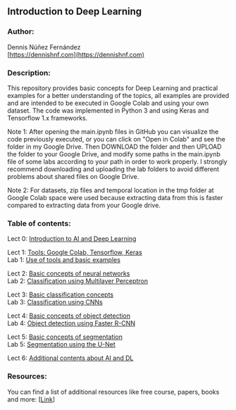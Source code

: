
## Introduction to Deep Learning ##


### Author: ###

Dennis Núñez Fernández  
[https://dennishnf.com](https://dennishnf.com) 


### Description: ###

This repository provides basic concepts for Deep Learning and practical examples for a better understanding of the topics, all examples are provided and are intended to be executed in Google Colab and using your own dataset. The code was implemented in Python 3 and using Keras and Tensorflow 1.x frameworks.  

Note 1: After opening the main.ipynb files in GitHub you can visualize the code previously executed, or you can click on "Open in Colab" and see the folder in my Google Drive. Then DOWNLOAD the folder and then UPLOAD the folder to your Google Drive, and modify some paths in the main.ipynb file of some labs according to your path in order to work properly. I strongly recommend downloading and uploading the lab folders to avoid different problems about shared files on Google Drive.

Note 2: For datasets, zip files and temporal location in the tmp folder at Google Colab space were used because extracting data from this is faster compared to extracting data from your Google drive.


### Table of contents: ###

Lect 0: [Introduction to AI and Deep Learning](https://github.com/dennishnf/intro-to-deep-learning/blob/master/Slides/Lect0-Intro.pdf)  

Lect 1: [Tools: Google Colab, Tensorflow, Keras](https://github.com/dennishnf/intro-to-deep-learning/blob/master/Slides/Lect1-Tools.pdf)  
Lab 1: [Use of tools and basic examples](https://github.com/dennishnf/intro-to-deep-learning/blob/master/Labs/Lab1-Tools/main.ipynb)    

Lect 2: [Basic concepts of neural networks](https://github.com/dennishnf/intro-to-deep-learning/blob/master/Slides/Lect2-NeuralNetworks.pdf)  
Lab 2: [Classification using Multilayer Perceptron](https://github.com/dennishnf/intro-to-deep-learning/blob/master/Labs/Lab2-NeuralNetworks/main.ipynb)  

Lect 3: [Basic classification concepts](https://github.com/dennishnf/intro-to-deep-learning/blob/master/Slides/Lect3-Classification.pdf)  
Lab 3: [Classification using CNNs](https://github.com/dennishnf/intro-to-deep-learning/blob/master/Labs/Lab3-Clasification/main.ipynb)  

Lect 4: [Basic concepts of object detection](https://github.com/dennishnf/intro-to-deep-learning/blob/master/Slides/Lect4-Detection.pdf)  
Lab 4: [Object detection using Faster R-CNN](https://github.com/dennishnf/intro-to-deep-learning/blob/master/Labs/Lab4-Detection/main.ipynb)  

Lect 5: [Basic concepts of segmentation](https://github.com/dennishnf/intro-to-deep-learning/blob/master/Slides/Lect5-Segmentation.pdf)  
Lab 5: [Segmentation using the U-Net](https://github.com/dennishnf/intro-to-deep-learning/blob/master/Labs/Lab5-Segmentation/main.ipynb)  

Lect 6: [Additional contents about AI and DL](https://github.com/dennishnf/intro-to-deep-learning/blob/master/Slides/Lect6-Additional.pdf)  


### Resources: ###

You can find a list of additional resources like free course, papers, books and more: [[Link](https://github.com/dennishnf/intro-to-deep-learning/blob/master/RESOURCES.md)]

